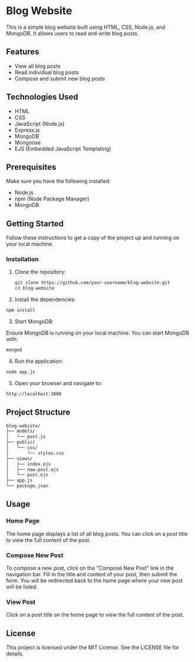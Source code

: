 # Blog Website

This is a simple blog website built using HTML, CSS, Node.js, and MongoDB. It allows users to read and write blog posts.

## Features

- View all blog posts
- Read individual blog posts
- Compose and submit new blog posts

## Technologies Used

- HTML
- CSS
- JavaScript (Node.js)
- Express.js
- MongoDB
- Mongoose
- EJS (Embedded JavaScript Templating)

## Prerequisites

Make sure you have the following installed:

- Node.js
- npm (Node Package Manager)
- MongoDB

## Getting Started

Follow these instructions to get a copy of the project up and running on your local machine.

### Installation

1. Clone the repository:

   ```sh
   git clone https://github.com/your-username/blog-website.git
   cd blog-website
   ```
2. Install the dependencies:

  ```sh
  npm install
  ```
3. Start MongoDB:

Ensure MongoDB is running on your local machine. You can start MongoDB with:

  ```sh
  mongod
  ```
4. Run the application:

  ```sh
  node app.js
  ```
5. Open your browser and navigate to:
   
  ```sh
  http://localhost:3000
  ```

## Project Structure

```sh
blog-website/
├── models/
│   └── post.js
├── public/
│   └── css/
│       └── styles.css
├── views/
│   ├── index.ejs
│   ├── new-post.ejs
│   └── post.ejs
├── app.js
└── package.json
```

## Usage
### Home Page
The home page displays a list of all blog posts. You can click on a post title to view the full content of the post.

### Compose New Post
To compose a new post, click on the "Compose New Post" link in the navigation bar. Fill in the title and content of your post, then submit the form. You will be redirected back to the home page where your new post will be listed.

### View Post
Click on a post title on the home page to view the full content of the post.

## License
This project is licensed under the MIT License. See the LICENSE file for details.
